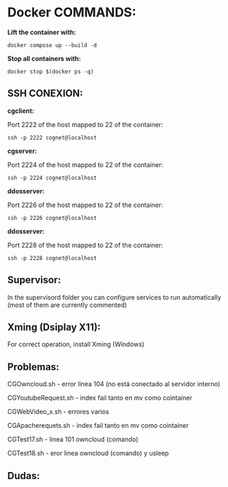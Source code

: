 # Docker COMMANDS:

**Lift the container with:**
```
docker compose up --build -d
```
**Stop all containers with:**
```
docker stop $(docker ps -q)
```


## SSH CONEXION:

**cgclient:**

Port 2222 of the host mapped to 22 of the container:
```
ssh -p 2222 cognet@localhost
```

**cgserver:**

Port 2224 of the host mapped to 22 of the container:
```
ssh -p 2224 cognet@localhost
```

**ddosserver:**

Port 2226 of the host mapped to 22 of the container:
```
ssh -p 2226 cognet@localhost
```

**ddosserver:**

Port 2228 of the host mapped to 22 of the container:
```
ssh -p 2228 cognet@localhost
```


## Supervisor:
In the supervisord folder you can configure services to run automatically (most of them are currently commented)


## Xming (Dsiplay X11):
For correct operation, install Xming (Windows)


## Problemas:

CGOwncloud.sh - error linea 104 (no está conectado al servidor interno)

CGYoutubeRequest.sh - index fail tanto en mv como cointainer

CGWebVideo_x.sh - errores varios

CGApacherequets.sh - index fail tanto en mv como cointainer

CGTest17.sh - linea 101 owncloud (comando)

CGTest18.sh - eror linea owncloud (comando) y usleep



## Dudas:


